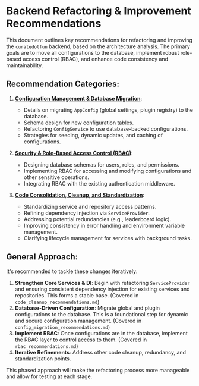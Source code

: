# Backend Refactoring & Improvement Recommendations

This document outlines key recommendations for refactoring and improving the `curatedotfun` backend, based on the architecture analysis. The primary goals are to move all configurations to the database, implement robust role-based access control (RBAC), and enhance code consistency and maintainability.

## Recommendation Categories:

1.  **[Configuration Management & Database Migration](./config_migration_recommendations.md)**:
    *   Details on migrating `AppConfig` (global settings, plugin registry) to the database.
    *   Schema design for new configuration tables.
    *   Refactoring `ConfigService` to use database-backed configurations.
    *   Strategies for seeding, dynamic updates, and caching of configurations.

2.  **[Security & Role-Based Access Control (RBAC)](./rbac_recommendations.md)**:
    *   Designing database schemas for users, roles, and permissions.
    *   Implementing RBAC for accessing and modifying configurations and other sensitive operations.
    *   Integrating RBAC with the existing authentication middleware.

3.  **[Code Consolidation, Cleanup, and Standardization](./code_cleanup_recommendations.md)**:
    *   Standardizing service and repository access patterns.
    *   Refining dependency injection via `ServiceProvider`.
    *   Addressing potential redundancies (e.g., leaderboard logic).
    *   Improving consistency in error handling and environment variable management.
    *   Clarifying lifecycle management for services with background tasks.

## General Approach:

It's recommended to tackle these changes iteratively:

1.  **Strengthen Core Services & DI**: Begin with refactoring `ServiceProvider` and ensuring consistent dependency injection for existing services and repositories. This forms a stable base. (Covered in `code_cleanup_recommendations.md`)
2.  **Database-Driven Configuration**: Migrate global and plugin configurations to the database. This is a foundational step for dynamic and secure configuration management. (Covered in `config_migration_recommendations.md`)
3.  **Implement RBAC**: Once configurations are in the database, implement the RBAC layer to control access to them. (Covered in `rbac_recommendations.md`)
4.  **Iterative Refinements**: Address other code cleanup, redundancy, and standardization points.

This phased approach will make the refactoring process more manageable and allow for testing at each stage.

